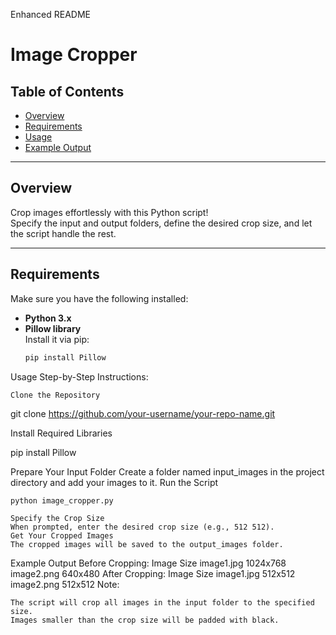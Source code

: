 Enhanced README

# Image Cropper

## Table of Contents
- [Overview](#overview)
- [Requirements](#requirements)
- [Usage](#usage)
- [Example Output](#example-output)

---

## Overview

Crop images effortlessly with this Python script!  
Specify the input and output folders, define the desired crop size, and let the script handle the rest.

---

## Requirements

Make sure you have the following installed:
- **Python 3.x**
- **Pillow library**  
  Install it via pip:  
  ```bash
  pip install Pillow

Usage
Step-by-Step Instructions:

    Clone the Repository

git clone https://github.com/your-username/your-repo-name.git

Install Required Libraries

pip install Pillow

Prepare Your Input Folder
Create a folder named input_images in the project directory and add your images to it.
Run the Script

    python image_cropper.py

    Specify the Crop Size
    When prompted, enter the desired crop size (e.g., 512 512).
    Get Your Cropped Images
    The cropped images will be saved to the output_images folder.

Example Output
Before Cropping:
Image	Size
image1.jpg	1024x768
image2.png	640x480
After Cropping:
Image	Size
image1.jpg	512x512
image2.png	512x512
Note:

    The script will crop all images in the input folder to the specified size.
    Images smaller than the crop size will be padded with black.
